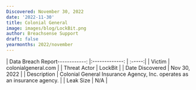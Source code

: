 ```yaml
---
Discovered: November 30, 2022
date: '2022-11-30'
title: Colonial General
image: images/blog/LockBit.png
author: Breachsense Support
draft: false
yearmonths: 2022/november
---
```


| Data Breach Report------------:     |:-------------:    | :-----:|
| Victim      | colonialgeneral.com      | 
| Threat Actor      | LockBit      | 
| Date Discovered      | Nov 30, 2022      | 
| Description      | Colonial General Insurance Agency, Inc. operates as an insurance agency.      | 
| Leak Size      | N/A      | 

